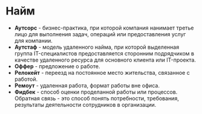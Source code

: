 # Найм

- **Аутсорс** - бизнес-практика, при которой компания нанимает третье лицо для выполнения задач, операций или предоставления услуг для компании.
- **Аутстаф** - модель удаленного найма, при которой выделенная группа IT-специалистов предоставляется сторонним подрядчиком в качестве удаленного ресурса для основного клиента или IT-проекта.
- **Оффер** - предложение о работе.
- **Релокейт** - переезд на постоянное место жительства, связанное с работой.
- **Ремоут** - удаленная работа, формат работы вне офиса.
- **Фидбек** - способ оценки проделанной работы или процессов. Обратная связь - это способ понять потребности, требования, результаты деятельности сотрудников в организации.
